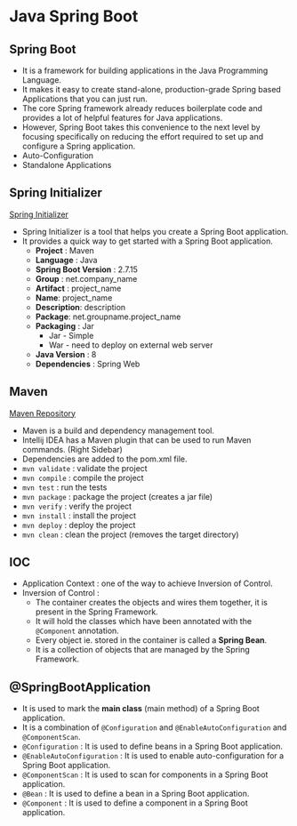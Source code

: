 # Java Spring Boot
## Spring Boot
- It is a framework for building applications in the Java Programming Language.
- It makes it easy to create stand-alone, production-grade Spring based Applications that you can just run.
- The core Spring framework already reduces boilerplate code and provides a lot of helpful features for Java applications.
- However, Spring Boot takes this convenience to the next level by focusing specifically on reducing the effort required to set up and configure a Spring application.
- Auto-Configuration
- Standalone Applications
## Spring Initializer
[Spring Initializer](https://start.spring.io/)
- Spring Initializer is a tool that helps you create a Spring Boot application.
- It provides a quick way to get started with a Spring Boot application.
  - **Project** : Maven
  - **Language** : Java
  - **Spring Boot Version** : 2.7.15
  - **Group** : net.company_name
  - **Artifact** : project_name
  - **Name**: project_name
  - **Description**: description
  - **Package**: net.groupname.project_name
  - **Packaging** : Jar
    - Jar - Simple
    - War - need to deploy on external web server
  - **Java Version** : 8
  - **Dependencies** : Spring Web
## Maven
[Maven Repository](https://mvnrepository.com)
- Maven is a build and dependency management tool.
- Intellij IDEA has a Maven plugin that can be used to run Maven commands. (Right Sidebar)
- Dependencies are added to the pom.xml file.
- ```mvn validate``` : validate the project
- ```mvn compile``` : compile the project
- ```mvn test``` : run the tests
- ```mvn package``` : package the project (creates a jar file)
- ```mvn verify``` : verify the project
- ```mvn install``` : install the project
- ```mvn deploy``` : deploy the project
- ```mvn clean``` : clean the project (removes the target directory)
## IOC
- Application Context : one of the way to achieve Inversion of Control.
- Inversion of Control : 
  - The container creates the objects and wires them together, it is present in the Spring Framework.
  - It will hold the classes which have been annotated with the ```@Component``` annotation.
  - Every object ie. stored in the container is called a **Spring Bean**.
  - It is a collection of objects that are managed by the Spring Framework.
## @SpringBootApplication
- It is used to mark the **main class** (main method) of a Spring Boot application.
- It is a combination of ```@Configuration``` and ```@EnableAutoConfiguration``` and ```@ComponentScan```.
- ```@Configuration``` : It is used to define beans in a Spring Boot application.
- ```@EnableAutoConfiguration``` : It is used to enable auto-configuration for a Spring Boot application.
- ```@ComponentScan``` : It is used to scan for components in a Spring Boot application.
- ```@Bean``` : It is used to define a bean in a Spring Boot application.
- ```@Component``` : It is used to define a component in a Spring Boot application.